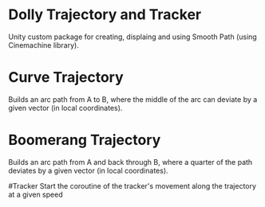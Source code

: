 # Dolly Trajectory and Tracker
Unity custom package for creating, displaing and using Smooth Path (using Cinemachine library).

# Curve Trajectory
Builds an arc path from A to B, where the middle of the arc can deviate by a given vector (in local coordinates).

# Boomerang Trajectory
Builds an arc path from A and back through B, where a quarter of the path deviates by a given vector (in local coordinates).

#Tracker
Start the coroutine of the tracker's movement along the trajectory at a given speed
